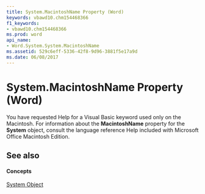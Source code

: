 ```yaml
---
title: System.MacintoshName Property (Word)
keywords: vbawd10.chm154468366
f1_keywords:
- vbawd10.chm154468366
ms.prod: word
api_name:
- Word.System.System.MacintoshName
ms.assetid: 529c6eff-5336-42f8-9d96-3881f5e17a9d
ms.date: 06/08/2017
---
```



# System.MacintoshName Property (Word)

You have requested Help for a Visual Basic keyword used only on the Macintosh. For information about the  **MacintoshName** property for the **System** object, consult the language reference Help included with Microsoft Office Macintosh Edition.


## See also


#### Concepts


[System Object](system-object-word.md)

